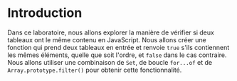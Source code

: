 # Introduction

Dans ce laboratoire, nous allons explorer la manière de vérifier si deux tableaux ont le même contenu en JavaScript. Nous allons créer une fonction qui prend deux tableaux en entrée et renvoie `true` s'ils contiennent les mêmes éléments, quelle que soit l'ordre, et `false` dans le cas contraire. Nous allons utiliser une combinaison de `Set`, de boucle `for...of` et de `Array.prototype.filter()` pour obtenir cette fonctionnalité.
